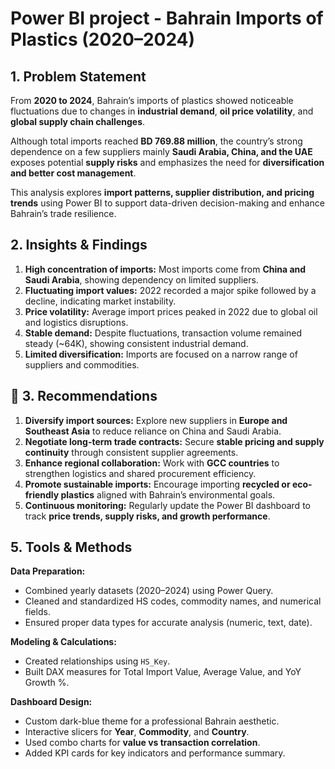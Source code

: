 
#  Power BI project  - Bahrain Imports of Plastics (2020–2024) 


##  1. Problem Statement

From **2020 to 2024**, Bahrain’s imports of plastics showed noticeable fluctuations due to changes in **industrial demand**, **oil price volatility**, and **global supply chain challenges**.

Although total imports reached **BD 769.88 million**, the country’s strong dependence on a few suppliers mainly **Saudi Arabia, China, and the UAE** exposes potential **supply risks** and emphasizes the need for **diversification and better cost management**.

This analysis explores **import patterns, supplier distribution, and pricing trends** using Power BI to support data-driven decision-making and enhance Bahrain’s trade resilience.



##  2. Insights & Findings

1. **High concentration of imports:** Most imports come from **China and Saudi Arabia**, showing dependency on limited suppliers.
2. **Fluctuating import values:** 2022 recorded a major spike followed by a decline, indicating market instability.
3. **Price volatility:** Average import prices peaked in 2022 due to global oil and logistics disruptions.
4. **Stable demand:** Despite fluctuations, transaction volume remained steady (~64K), showing consistent industrial demand.
5. **Limited diversification:** Imports are focused on a narrow range of suppliers and commodities.



## 🧭 3. Recommendations

1. **Diversify import sources:** Explore new suppliers in **Europe and Southeast Asia** to reduce reliance on China and Saudi Arabia.
2. **Negotiate long-term trade contracts:** Secure **stable pricing and supply continuity** through consistent supplier agreements.
3. **Enhance regional collaboration:** Work with **GCC countries** to strengthen logistics and shared procurement efficiency.
4. **Promote sustainable imports:** Encourage importing **recycled or eco-friendly plastics** aligned with Bahrain’s environmental goals.
5. **Continuous monitoring:** Regularly update the Power BI dashboard to track **price trends, supply risks, and growth performance**.



##  5. Tools & Methods

**Data Preparation:**

* Combined yearly datasets (2020–2024) using Power Query.
* Cleaned and standardized HS codes, commodity names, and numerical fields.
* Ensured proper data types for accurate analysis (numeric, text, date).

**Modeling & Calculations:**

* Created relationships using `HS_Key`.
* Built DAX measures for Total Import Value, Average Value, and YoY Growth %.

**Dashboard Design:**

* Custom dark-blue theme for a professional Bahrain aesthetic.
* Interactive slicers for **Year**, **Commodity**, and **Country**.
* Used combo charts for **value vs transaction correlation**.
* Added KPI cards for key indicators and performance summary.








